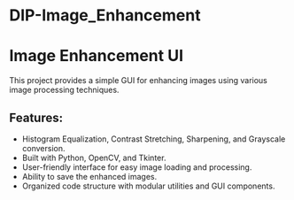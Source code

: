 # DIP-Image_Enhancement
# Image Enhancement UI

This project provides a simple GUI for enhancing images using various image processing techniques.

## Features:
- Histogram Equalization, Contrast Stretching, Sharpening, and Grayscale conversion.
- Built with Python, OpenCV, and Tkinter.
- User-friendly interface for easy image loading and processing.
- Ability to save the enhanced images.
- Organized code structure with modular utilities and GUI components.
